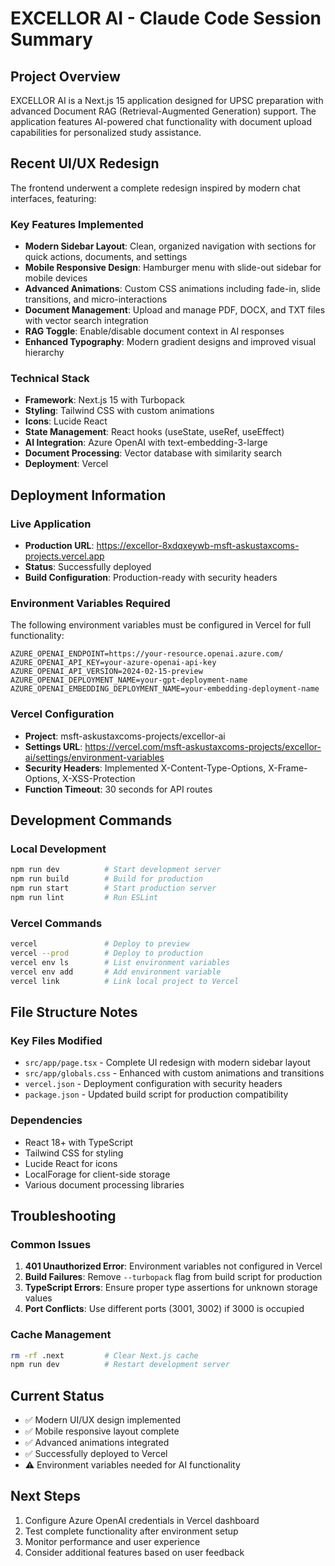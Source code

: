# EXCELLOR AI - Claude Code Session Summary

## Project Overview
EXCELLOR AI is a Next.js 15 application designed for UPSC preparation with advanced Document RAG (Retrieval-Augmented Generation) support. The application features AI-powered chat functionality with document upload capabilities for personalized study assistance.

## Recent UI/UX Redesign
The frontend underwent a complete redesign inspired by modern chat interfaces, featuring:

### Key Features Implemented
- **Modern Sidebar Layout**: Clean, organized navigation with sections for quick actions, documents, and settings
- **Mobile Responsive Design**: Hamburger menu with slide-out sidebar for mobile devices
- **Advanced Animations**: Custom CSS animations including fade-in, slide transitions, and micro-interactions
- **Document Management**: Upload and manage PDF, DOCX, and TXT files with vector search integration
- **RAG Toggle**: Enable/disable document context in AI responses
- **Enhanced Typography**: Modern gradient designs and improved visual hierarchy

### Technical Stack
- **Framework**: Next.js 15 with Turbopack
- **Styling**: Tailwind CSS with custom animations
- **Icons**: Lucide React
- **State Management**: React hooks (useState, useRef, useEffect)
- **AI Integration**: Azure OpenAI with text-embedding-3-large
- **Document Processing**: Vector database with similarity search
- **Deployment**: Vercel

## Deployment Information

### Live Application
- **Production URL**: https://excellor-8xdqxeywb-msft-askustaxcoms-projects.vercel.app
- **Status**: Successfully deployed
- **Build Configuration**: Production-ready with security headers

### Environment Variables Required
The following environment variables must be configured in Vercel for full functionality:

```
AZURE_OPENAI_ENDPOINT=https://your-resource.openai.azure.com/
AZURE_OPENAI_API_KEY=your-azure-openai-api-key
AZURE_OPENAI_API_VERSION=2024-02-15-preview
AZURE_OPENAI_DEPLOYMENT_NAME=your-gpt-deployment-name
AZURE_OPENAI_EMBEDDING_DEPLOYMENT_NAME=your-embedding-deployment-name
```

### Vercel Configuration
- **Project**: msft-askustaxcoms-projects/excellor-ai
- **Settings URL**: https://vercel.com/msft-askustaxcoms-projects/excellor-ai/settings/environment-variables
- **Security Headers**: Implemented X-Content-Type-Options, X-Frame-Options, X-XSS-Protection
- **Function Timeout**: 30 seconds for API routes

## Development Commands

### Local Development
```bash
npm run dev          # Start development server
npm run build        # Build for production
npm run start        # Start production server
npm run lint         # Run ESLint
```

### Vercel Commands
```bash
vercel               # Deploy to preview
vercel --prod        # Deploy to production
vercel env ls        # List environment variables
vercel env add       # Add environment variable
vercel link          # Link local project to Vercel
```

## File Structure Notes

### Key Files Modified
- `src/app/page.tsx` - Complete UI redesign with modern sidebar layout
- `src/app/globals.css` - Enhanced with custom animations and transitions
- `vercel.json` - Deployment configuration with security headers
- `package.json` - Updated build script for production compatibility

### Dependencies
- React 18+ with TypeScript
- Tailwind CSS for styling
- Lucide React for icons
- LocalForage for client-side storage
- Various document processing libraries

## Troubleshooting

### Common Issues
1. **401 Unauthorized Error**: Environment variables not configured in Vercel
2. **Build Failures**: Remove `--turbopack` flag from build script for production
3. **TypeScript Errors**: Ensure proper type assertions for unknown storage values
4. **Port Conflicts**: Use different ports (3001, 3002) if 3000 is occupied

### Cache Management
```bash
rm -rf .next         # Clear Next.js cache
npm run dev          # Restart development server
```

## Current Status
- ✅ Modern UI/UX design implemented
- ✅ Mobile responsive layout complete
- ✅ Advanced animations integrated
- ✅ Successfully deployed to Vercel
- ⚠️ Environment variables needed for AI functionality

## Next Steps
1. Configure Azure OpenAI credentials in Vercel dashboard
2. Test complete functionality after environment setup
3. Monitor performance and user experience
4. Consider additional features based on user feedback